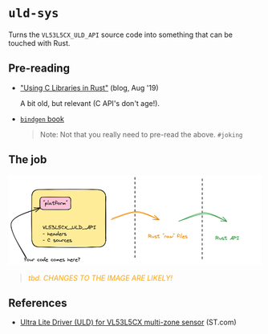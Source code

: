 # `uld-sys`

Turns the `VL53L5CX_ULD_API` source code into something that can be touched with Rust.

## Pre-reading

- ["Using C Libraries in Rust"](https://medium.com/dwelo-r-d/using-c-libraries-in-rust-13961948c72a) (blog, Aug '19)

   A bit old, but relevant (C API's don't age!).
   
- [`bindgen` book](https://rust-lang.github.io/rust-bindgen/introduction.html)

  >Note: Not that you really need to pre-read the above. `#joking`

## The job

![](.images/bindgen-jumps.png)

><font color=orange>*tbd. CHANGES TO THE IMAGE ARE LIKELY!*</font>




## References

- [Ultra Lite Driver (ULD) for VL53L5CX multi-zone sensor](https://www.st.com/en/embedded-software/stsw-img023.html) (ST.com)



